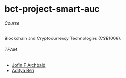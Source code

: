 # bct-project-smart-auc


###### Course 
Blockchain and Cryptocurrency Technologies (CSE1006).

###### TEAM
- [Jofin F Archbald](https://github.com/j0fiN)
- [Aditya Beri](https://github.com/aditya-beri)
